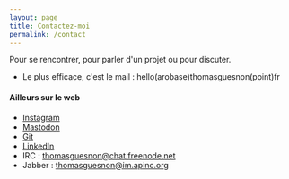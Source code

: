 ```yaml
---
layout: page
title: Contactez-moi
permalink: /contact
---
```

Pour se rencontrer, pour parler d'un projet ou pour discuter.

- Le plus efficace, c'est le mail : hello(arobase)thomasguesnon(point)fr

#### Ailleurs sur le web ####

- [Instagram](https://www.instagram.com/thomas.guesnon/)
- [Mastodon](https://mastodon.social/@patjennings)
- [Git](https://framagit.org/patjennings)
- [LinkedIn](https://www.linkedin.com/in/thomas-guesnon/)
- IRC : <thomasguesnon@chat.freenode.net>
- Jabber : <thomasguesnon@im.apinc.org>



